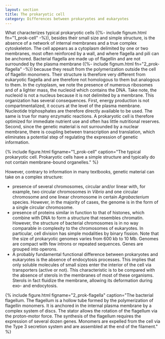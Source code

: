```yaml
---
layout: section
title: The prokaryotic cell
category: Differences between prokaryotes and eukaryotes
---
```

What characterizes typical prokaryotic cells ({%- include fignum.html fn="1_prok-cell" -%}), besides their small size and simple structure, is the absence of a network of internal membranes and a true complex cytoskeleton. The cell appears as a cytoplasm delimited by one or two membranes, most often reinforced by a wall, and where flagella and pili can be anchored. Bacterial flagella are made up of flagellin and are not surrounded by the plasma membrane ({%- include fignum.html fn="2_prok-flagella" -%}) because they result from the polymerization outside the cell of flagellin monomers. Their structure is therefore very different from eukaryotic flagella and are therefore not homologous to them but analogous to them. In the cytoplasm, we note the presence of numerous ribosomes and of a lighter mass, the nucleoid which contains the DNA. Take note, the nucleoid is not a nucleus because it is not delimited by a membrane. This organization has several consequences. First, energy production is not compartmentalized, it occurs at the level of the plasma membrane. Nucleotide triphosphates are therefore directly available to be used. The same is true for many enzymatic reactions. A prokaryotic cell is therefore optimized for immediate nutrient use and often has little nutritional reserves. Second, since the genetic material is not surrounded by a nuclear membrane, there is coupling between transcription and translation, which eliminates a potential step of regulating the expression of genetic information.

{% include figure.html figname="1_prok-cell" caption="The typical prokaryotic cell. Prokaryotic cells have a simple structure and typically do not contain membrane-bound organelles." %}

However, contrary to information in many textbooks, genetic material can take on a complex structure:
* presence of several chromosomes, circular and/or linear with, for example, two circular chromosomes in _Vibrio_ and one circular chromosome and one linear chromosome in certain _Agrobacterium_ species. However, in the majority of cases, the genome is in the form of a single circular chromosome.
* presence of proteins similar in function to that of histones, which combine with DNA to form a structure that resembles chromatin. However, the structure of bacterial chromosomes is in no way comparable in complexity to the chromosomes of eukaryotes. In particular, cell division has simple modalities by binary fission. Note that the size of prokaryotic genomes varies from 600 kb to 10 Mb. Genomes are compact with few introns or repeated sequences. Genes are grouped into operons.
* A probably fundamental functional difference between prokaryotes and eukaryotes is the absence of endocytosis processes. This implies that only soluble molecules of small sizes enter the interior of the cell via transporters (active or not). This characteristic is to be compared with the absence of sterols in the membranes of most of these organisms. Sterols in fact fluidize the membrane, allowing its deformation during exo- and endocytosis.

{% include figure.html figname="2_prok-flagella" caption="The bacterial flagellum. The flagellum is a hollow tube formed by the polymerization of flagellin monomers. It is anchored in the internal plasma membrane by a complex system of discs. The stator allows the rotation of the flagellum via the proton-motor force. The synthesis of the flagellum requires the expression of several dozen genes. Monomers are expelled from the cell via the Type 3 secretion system and are assembled at the end of the filament." %}
